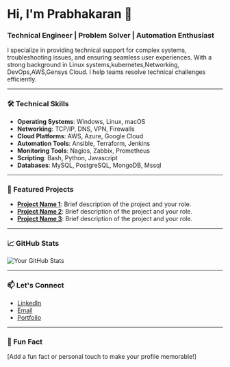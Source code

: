 

# Hi, I'm Prabhakaran 👋

### Technical Engineer | Problem Solver | Automation Enthusiast

I specialize in providing technical support for complex systems, troubleshooting issues, and ensuring seamless user experiences. With a strong background in Linux systems,kubernetes,Networking, DevOps,AWS,Gensys Cloud. I help teams resolve technical challenges efficiently.

---

### 🛠️ Technical Skills
- **Operating Systems**: Windows, Linux, macOS
- **Networking**: TCP/IP, DNS, VPN, Firewalls
- **Cloud Platforms**: AWS, Azure, Google Cloud
- **Automation Tools**: Ansible, Terraform, Jenkins
- **Monitoring Tools**: Nagios, Zabbix, Prometheus
- **Scripting**: Bash, Python, Javascript
- **Databases**: MySQL, PostgreSQL, MongoDB, Mssql

---

### 📂 Featured Projects
- **[Project Name 1](link)**: Brief description of the project and your role.
- **[Project Name 2](link)**: Brief description of the project and your role.
- **[Project Name 3](link)**: Brief description of the project and your role.

---

### 📈 GitHub Stats
![Your GitHub Stats](https://github-readme-stats.vercel.app/api?username=yourusername&show_icons=true&theme=dark)

---

### 📫 Let's Connect
- [LinkedIn](https://linkedin.com/in/yourprofile)
- [Email](mailto:youremail@example.com)
- [Portfolio](https://yourportfolio.com)

---

### 🎯 Fun Fact
[Add a fun fact or personal touch to make your profile memorable!]
